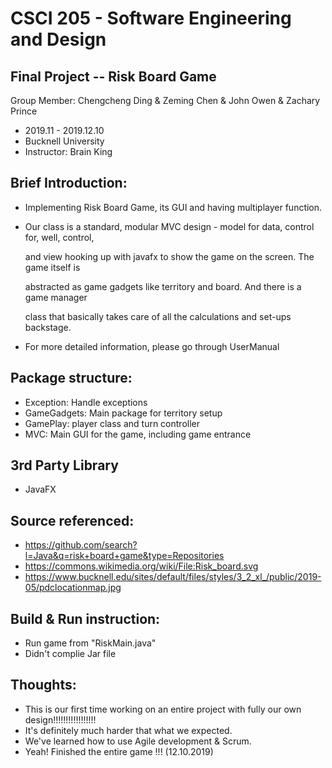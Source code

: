 # CSCI 205 - Software Engineering and Design

## Final Project -- Risk Board Game
Group Member: Chengcheng Ding & Zeming Chen & John Owen & Zachary Prince

* 2019.11 - 2019.12.10
* Bucknell University
* Instructor: Brain King


## Brief Introduction:
* Implementing Risk Board Game, its GUI and having multiplayer function.
* <p>Our class is a standard, modular MVC design - model for data, control for, well, control, </p>
  <p>and view hooking up with javafx to show the game on the screen. The game itself is </p>
  <p>abstracted as game gadgets like territory and board. And there is a game manager </p>
  <p>class that basically takes care of all the calculations and set-ups backstage. </p>
* For more detailed information, please go through UserManual

## Package structure:
* Exception: Handle exceptions
* GameGadgets: Main package for territory setup
* GamePlay: player class and turn controller
* MVC: Main GUI for the game, including game entrance

## 3rd Party Library
* JavaFX

## Source referenced:
* https://github.com/search?l=Java&q=risk+board+game&type=Repositories
* https://commons.wikimedia.org/wiki/File:Risk_board.svg
* https://www.bucknell.edu/sites/default/files/styles/3_2_xl_/public/2019-05/pdclocationmap.jpg

## Build & Run instruction:
* Run game from "RiskMain.java"
* Didn't complie Jar file

## Thoughts:
* This is our first time working on an entire project with fully our own design!!!!!!!!!!!!!!!!!
* It's definitely much harder that what we expected.
* We've learned how to use Agile development & Scrum.
* Yeah! Finished the entire game !!! (12.10.2019)
